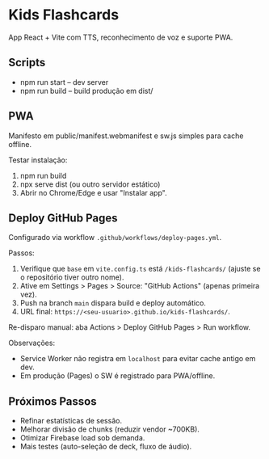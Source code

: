 # Kids Flashcards

App React + Vite com TTS, reconhecimento de voz e suporte PWA.

## Scripts
- npm run start – dev server
- npm run build – build produção em dist/

## PWA
Manifesto em public/manifest.webmanifest e sw.js simples para cache offline.

Testar instalação:
1. npm run build
2. npx serve dist (ou outro servidor estático)
3. Abrir no Chrome/Edge e usar "Instalar app".

## Deploy GitHub Pages
Configurado via workflow `.github/workflows/deploy-pages.yml`.

Passos:
1. Verifique que `base` em `vite.config.ts` está `/kids-flashcards/` (ajuste se o repositório tiver outro nome).
2. Ative em Settings > Pages > Source: "GitHub Actions" (apenas primeira vez).
3. Push na branch `main` dispara build e deploy automático.
4. URL final: `https://<seu-usuario>.github.io/kids-flashcards/`.

Re-disparo manual: aba Actions > Deploy GitHub Pages > Run workflow.

Observações:
- Service Worker não registra em `localhost` para evitar cache antigo em dev.
- Em produção (Pages) o SW é registrado para PWA/offline.

## Próximos Passos
- Refinar estatísticas de sessão.
- Melhorar divisão de chunks (reduzir vendor ~700KB).
- Otimizar Firebase load sob demanda.
- Mais testes (auto-seleção de deck, fluxo de áudio).
